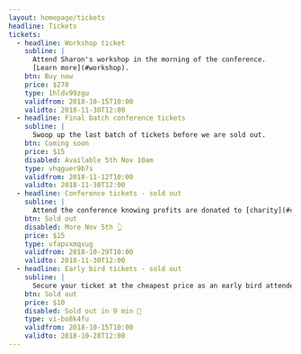 ```yaml
---
layout: homepage/tickets
headline: Tickets
tickets:
  - headline: Workshop ticket
    subline: |
      Attend Sharon's workshop in the morning of the conference.
      [Learn more](#workshop).
    btn: Buy now
    price: $270
    type: 1hldv99zgu
    validfrom: 2018-10-15T10:00
    validto: 2018-11-30T12:00
  - headline: Final batch conference tickets
    subline: |
      Swoop up the last batch of tickets before we are sold out.
    btn: Coming soon
    price: $15
    disabled: Available 5th Nov 10am
    type: vhqguer9b7s
    validfrom: 2018-11-12T10:00
    validto: 2018-11-30T12:00
  - headline: Conference tickets - sold out
    subline: |
      Attend the conference knowing profits are donated to [charity](#charity).
    btn: Sold out
    disabled: More Nov 5th 👆
    price: $15
    type: vfapvxmqvug
    validfrom: 2018-10-29T10:00
    validto: 2018-11-30T12:00
  - headline: Early bird tickets - sold out
    subline: |
      Secure your ticket at the cheapest price as an early bird attendee.
    btn: Sold out
    price: $10
    disabled: Sold out in 9 min 🎉
    type: vi-bo8k4fu
    validfrom: 2018-10-15T10:00
    validto: 2018-10-28T12:00
---
```

